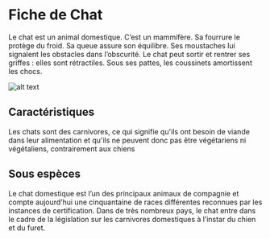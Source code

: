 # Fiche de Chat

Le chat est un animal domestique. C’est un mammifère. Sa fourrure le protège du froid. Sa queue assure son équilibre. Ses moustaches lui signalent les obstacles dans l’obscurité. Le chat peut sortir et rentrer ses griffes : elles sont rétractiles. Sous ses pattes, les coussinets amortissent les chocs.


![alt text](https://www.la-spa.fr/app/app/uploads/2023/07/prendre-soin_duree-vie-chat.jpg)

## Caractéristiques
Les chats sont des carnivores, ce qui signifie qu'ils ont besoin de viande dans leur alimentation et qu'ils ne peuvent donc pas être végétariens ni végétaliens, contrairement aux chiens

## Sous espèces
Le chat domestique est l’un des principaux animaux de compagnie et compte aujourd’hui une cinquantaine de races différentes reconnues par les instances de certification. Dans de très nombreux pays, le chat entre dans le cadre de la législation sur les carnivores domestiques à l’instar du chien et du furet.
